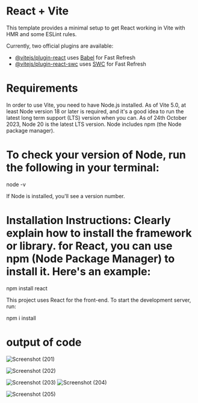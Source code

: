 # React + Vite

This template provides a minimal setup to get React working in Vite with HMR and some ESLint rules.

Currently, two official plugins are available:

- [@vitejs/plugin-react](https://github.com/vitejs/vite-plugin-react/blob/main/packages/plugin-react/README.md) uses [Babel](https://babeljs.io/) for Fast Refresh
- [@vitejs/plugin-react-swc](https://github.com/vitejs/vite-plugin-react-swc) uses [SWC](https://swc.rs/) for Fast Refresh


# Requirements

In order to use Vite, you need to have Node.js installed. As of Vite 5.0, at least Node version 18 or later is required, and it's a good idea to run the latest long term support (LTS) version when you can. As of 24th October 2023, Node 20 is the latest LTS version. Node includes npm (the Node package manager).

# To check your version of Node, run the following in your terminal:

node -v

If Node is installed, you'll see a version number.

# Installation Instructions: Clearly explain how to install the framework or library.  for React, you can use npm (Node Package Manager) to install it. Here's an example:


npm install react

This project uses React for the front-end. To start the development server, run:

npm i install


# output of code
    

![Screenshot (201)](https://github.com/ani1ta/manufacturing-flow/assets/105041651/ac87852e-a4cb-471e-8584-d2d85c8e7b27)

![Screenshot (202)](https://github.com/ani1ta/manufacturing-flow/assets/105041651/cb274434-e7a4-47c1-9f63-9de663a4ff15)




![Screenshot (203)](https://github.com/ani1ta/manufacturing-flow/assets/105041651/04db19c0-257f-448d-927b-b34f83c4699b)
![Screenshot (204)](https://github.com/ani1ta/manufacturing-flow/assets/105041651/dc3c3a45-f5e8-4193-bd2a-939c6635dda9)



![Screenshot (205)](https://github.com/ani1ta/manufacturing-flow/assets/105041651/8b4a2b16-27a7-458b-911d-7d36dbcb91d5)
